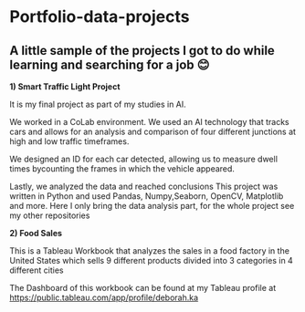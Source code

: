 # Portfolio-data-projects

## A little sample of the projects I got to do while learning and searching for a job 😊

**1) Smart Traffic Light Project**

It is my final project as part of my studies in AI.

We worked in a CoLab environment. We used an AI technology that tracks cars and allows for an analysis and comparison of four different junctions at high and low traffic timeframes. 

We designed an ID for each car detected, allowing us to measure dwell times bycounting the frames in which the vehicle appeared. 

Lastly, we analyzed the data and reached conclusions
This project was written in Python and used Pandas, Numpy,Seaborn, OpenCV, Matplotlib and more. Here I only bring the data analysis part, for the whole project see my other repositories

**2) Food Sales**

This is a Tableau Workbook that analyzes the sales in a food factory in the United States which sells 9 different products divided into 3 categories in 4 different cities

The Dashboard of this workbook can be found at my Tableau profile at https://public.tableau.com/app/profile/deborah.ka



